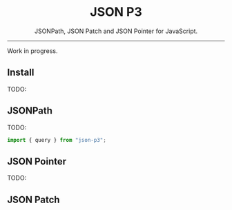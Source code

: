 <h1 align="center">JSON P3</h1>

<p align="center">
JSONPath, JSON Patch and JSON Pointer for JavaScript.
</p>

---

Work in progress.

## Install

TODO:

## JSONPath

TODO:

```javascript
import { query } from "json-p3";
```

## JSON Pointer

TODO:

## JSON Patch
